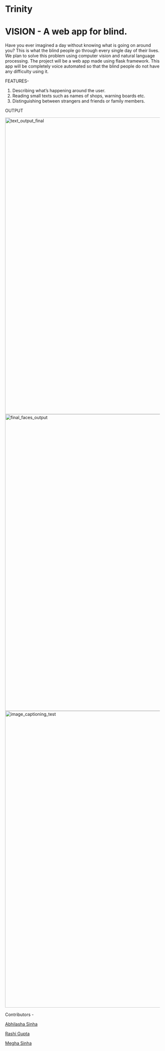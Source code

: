 # Trinity
# VISION - A web app for blind.

Have you ever imagined a day without knowing what is going on around you? This is what the blind people go through every single day of their lives. We plan to solve this problem using computer vision and natural language processing. The project will be a web app made using flask framework. This app will be completely voice automated so that the blind people do not have any difficulty using it.

FEATURES-
1.	Describing what’s happening around the user.
2.	Reading small texts such as names of shops, warning boards etc.
3.	Distinguishing between strangers and friends or family members.

OUTPUT

<img width="963" alt="text_output_final" src="https://user-images.githubusercontent.com/43816262/67150844-79b1d280-f2da-11e9-941c-d75adf5ec6d6.png">
<img width="963" alt="final_faces_output" src="https://user-images.githubusercontent.com/43816262/67154077-ffea0b00-f312-11e9-9e7a-98c1fe0571e2.png">
<img width="963" alt="image_captioning_test" src="https://user-images.githubusercontent.com/43816262/67150919-85ea5f80-f2db-11e9-936c-5a52c08d25ff.png">



Contributors -

[Abhilasha Sinha](https://github.com/Abhilasha06)

[Rashi Gupta](https://github.com/rashigupta37)

[Megha Sinha](https://github.com/meghasinha0106)
